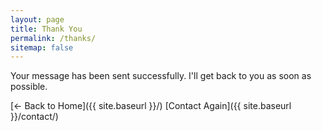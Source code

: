 ```yaml
---
layout: page
title: Thank You
permalink: /thanks/
sitemap: false
---
```


Your message has been sent successfully. I'll get back to you as soon as possible.

[← Back to Home]({{ site.baseurl }}/)
[Contact Again]({{ site.baseurl }}/contact/)